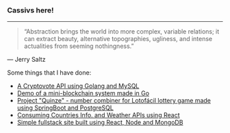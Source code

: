 ### Cassivs here!

<picture>
 <source media="(prefers-color-scheme: dark)" srcset="YOUR-DARKMODE-IMAGE">
 <source media="(prefers-color-scheme: light)" srcset="YOUR-LIGHTMODE-IMAGE">
</picture>

---
> “Abstraction brings the world into more complex, variable relations; it can extract beauty, alternative topographies, ugliness, and intense actualities from seeming nothingness.”

— Jerry Saltz

Some things that I have done:
- [A Cryptovote API using Golang and MySQL](https://github.com/CassivsGabriellis/crypto-vote-interface)
- [Demo of a mini-blockchain system made in Go](https://github.com/CassivsGabriellis/mini-blockchain-in-go)
- [Project "Quinze" - number combiner for Lotofácil lottery game made using SpringBoot and PostgreSQL](https://github.com/CassivsGabriellis/quinze/tree/cassio)
- [Consuming Countries Info. and Weather APIs using React](https://github.com/CassivsGabriellis/Data-for-countries-api-study)
- [Simple fullstack site built using React, Node and MongoDB](https://github.com/CassivsGabriellis/phonebook-fullstack-site)
